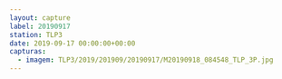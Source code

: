 ```yaml
---
layout: capture
label: 20190917
station: TLP3
date: 2019-09-17 00:00:00+00:00
capturas:
  - imagem: TLP3/2019/201909/20190917/M20190918_084548_TLP_3P.jpg
---
```

